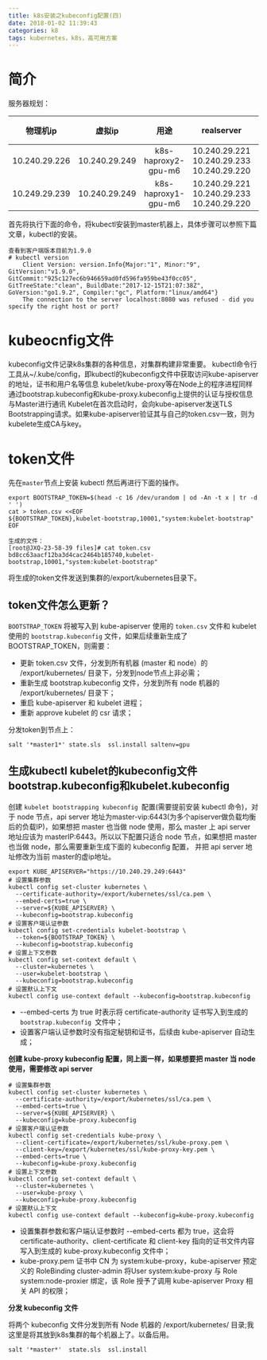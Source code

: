 ```yaml
---
title: k8s安装之kubeconfig配置(四)
date: 2018-01-02 11:39:43
categories: k8
tags: kubernetes，k8s，高可用方案
---
```

# 简介

服务器规划：

|物理机ip        |虚拟ip     | 用途  |  realserver | 软件版本|
:--------:   | :-----:   | :----: | :-----:   |:-----:  |
10.240.29.226     | 10.240.29.249      |  k8s-haproxy2-gpu-m6 |10.240.29.221 10.240.29.233  10.240.29.220 | 1.9.0 |
10.249.29.239        | 10.240.29.249    |   k8s-haproxy1-gpu-m6  |10.240.29.221 10.240.29.233  10.240.29.220 | 1.9.0 |
首先将执行下面的命令，将kubectl安装到master机器上，具体步骤可以参照下篇文章，kubectl的安装。

```
查看到客户端版本目前为1.9.0
# kubectl version
    Client Version: version.Info{Major:"1", Minor:"9", GitVersion:"v1.9.0", GitCommit:"925c127ec6b946659ad0fd596fa959be43f0cc05", GitTreeState:"clean", BuildDate:"2017-12-15T21:07:38Z", GoVersion:"go1.9.2", Compiler:"gc", Platform:"linux/amd64"}
    The connection to the server localhost:8080 was refused - did you specify the right host or port?

```
# kubeocnfig文件
kubeconfig文件记录k8s集群的各种信息，对集群构建非常重要。
kubectl命令行工具从~/.kube/config，即kubectl的kubeconfig文件中获取访问kube-apiserver的地址，证书和用户名等信息
kubelet/kube-proxy等在Node上的程序进程同样通过bootstrap.kubeconfig和kube-proxy.kubeconfig上提供的认证与授权信息与Master进行通讯
Kubelet在首次启动时，会向kube-apiserver发送TLS Bootstrapping请求。如果kube-apiserver验证其与自己的token.csv一致，则为kubelete生成CA与key。
# token文件
先在`master`节点上安装 kubectl 然后再进行下面的操作。
```
export BOOTSTRAP_TOKEN=$(head -c 16 /dev/urandom | od -An -t x | tr -d ' ')
cat > token.csv <<EOF
${BOOTSTRAP_TOKEN},kubelet-bootstrap,10001,"system:kubelet-bootstrap"
EOF

生成的文件：
[root@JXQ-23-58-39 files]# cat token.csv 
bd8cc63aacf12ba3d4cac2464b185740,kubelet-bootstrap,10001,"system:kubelet-bootstrap"
```
将生成的token文件发送到集群的/export/kubernetes目录下。
## token文件怎么更新？
`BOOTSTRAP_TOKEN` 将被写入到 kube-apiserver 使用的 `token.csv` 文件和 kubelet 使用的 `bootstrap.kubeconfig` 文件，如果后续重新生成了 BOOTSTRAP_TOKEN，则需要：

- 更新 token.csv 文件，分发到所有机器 (master 和 node）的 /export/kubernetes/ 目录下，分发到node节点上非必需；
- 重新生成 bootstrap.kubeconfig 文件，分发到所有 node 机器的 /export/kubernetes/ 目录下；
- 重启 kube-apiserver 和 kubelet 进程；
- 重新 approve kubelet 的 csr 请求；

分发token到节点上：

```
salt '*master1*' state.sls  ssl.install saltenv=gpu 
```

## 生成kubectl kubelet的kubeconfig文件bootstrap.kubeconfig和kubelet.kubeconfig

创建 `kubelet bootstrapping kubeconfig `配置(需要提前安装 kubectl 命令)，对于 node 节点，api server 地址为master-vip:6443(为多个apiserver做负载均衡后的负载IP)，如果想把 master
也当做 node 使用，那么 master 上 api server 地址应该为 masterIP:6443。所以以下配置只适合 node 节点，如果想把 master 也当做 node，那么需要重新生成下面的 kubeconfig 配置，
并把 api server 地址修改为当前 master的虚ip地址。

```
export KUBE_APISERVER="https://10.240.29.249:6443"
# 设置集群参数
kubectl config set-cluster kubernetes \
  --certificate-authority=/export/kubernetes/ssl/ca.pem \
  --embed-certs=true \
  --server=${KUBE_APISERVER} \
  --kubeconfig=bootstrap.kubeconfig
# 设置客户端认证参数
kubectl config set-credentials kubelet-bootstrap \
  --token=${BOOTSTRAP_TOKEN} \
  --kubeconfig=bootstrap.kubeconfig
# 设置上下文参数
kubectl config set-context default \
  --cluster=kubernetes \
  --user=kubelet-bootstrap \
  --kubeconfig=bootstrap.kubeconfig
# 设置默认上下文
kubectl config use-context default --kubeconfig=bootstrap.kubeconfig
```
- --embed-certs 为 true 时表示将 certificate-authority 证书写入到生成的 `bootstrap.kubeconfig `文件中；
- 设置客户端认证参数时没有指定秘钥和证书，后续由 kube-apiserver 自动生成；
 



**创建 kube-proxy kubeconfig 配置，同上面一样，如果想要把 master 当 node 使用，需要修改 api server**

```
# 设置集群参数
kubectl config set-cluster kubernetes \
  --certificate-authority=/export/kubernetes/ssl/ca.pem \
  --embed-certs=true \
  --server=${KUBE_APISERVER} \
  --kubeconfig=kube-proxy.kubeconfig
# 设置客户端认证参数
kubectl config set-credentials kube-proxy \
  --client-certificate=/export/kubernetes/ssl/kube-proxy.pem \
  --client-key=/export/kubernetes/ssl/kube-proxy-key.pem \
  --embed-certs=true \
  --kubeconfig=kube-proxy.kubeconfig
# 设置上下文参数
kubectl config set-context default \
  --cluster=kubernetes \
  --user=kube-proxy \
  --kubeconfig=kube-proxy.kubeconfig
# 设置默认上下文
kubectl config use-context default --kubeconfig=kube-proxy.kubeconfig
```

- 设置集群参数和客户端认证参数时 --embed-certs 都为 true，这会将 certificate-authority、client-certificate 和 client-key 指向的证书文件内容写入到生成的 kube-proxy.kubeconfig 文件中；
- kube-proxy.pem 证书中 CN 为 system:kube-proxy，kube-apiserver 预定义的 RoleBinding cluster-admin 将User system:kube-proxy 与 Role system:node-proxier 绑定，该 Role 授予了调用 kube-apiserver Proxy 相关 API 的权限；

**分发 kubeconfig 文件**

将两个 kubeconfig 文件分发到所有 Node 机器的 /export/kubernetes/ 目录;我这里是将其放到k8s集群的每个机器上了。以备后用。

```
salt '*master*'  state.sls  ssl.install 
```



